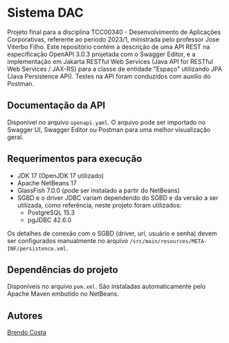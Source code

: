 # Sistema DAC

Projeto final para a disciplina TCC00340 - Desenvolvimento de Aplicações Corporativas, referente ao período 2023/1, ministrada pelo professor Jose Viterbo Filho. Este repositório contém a descrição de uma API REST na especificação OpenAPI 3.0.3 projetada com o Swagger Editor, e a implementação em Jakarta RESTful Web Services (Java API for RESTful Web Services / JAX-RS) para a classe de entidade "Espaço" utilizando JPA (Java Persistence API). Testes na API foram conduzidos com auxílio do Postman.

## Documentação da API

Disponível no arquivo `openapi.yaml`. O arquivo pode ser importado no Swagger UI, Swagger Editor ou Postman para uma melhor visualização geral.

## Requerimentos para execução

- JDK 17 (OpenJDK 17 utilizado)
- Apache NetBeans 17
- GlassFish 7.0.0 (pode ser instalado a partir do NetBeans)
- SGBD e o driver JDBC variam dependendo do SGBD e da versão a ser utilizada, como referência, neste projeto foram utilizados:
    - PostgreSQL 15.3
    - pgJDBC 42.6.0

Os detalhes de conexão com o SGBD (driver, url, usuário e senha) devem ser configurados manualmente no arquivo `/src/main/resources/META-INF/persistence.xml`.

## Dependências do projeto

Disponíveis no arquivo `pom.xml`. São instaladas automaticamente pelo Apache Maven embutido no NetBeans.

## Autores

[Brendo Costa](mailto:brendocosta@id.uff.br)